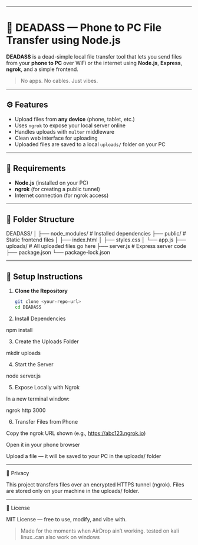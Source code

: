 

---

# 📂 DEADASS — Phone to PC File Transfer using Node.js

**DEADASS** is a dead-simple local file transfer tool that lets you send files from your **phone to PC** over WiFi or the internet using **Node.js**, **Express**, **ngrok**, and a simple frontend.

> No apps. No cables. Just vibes.

---

## ⚙️ Features

- Upload files from **any device** (phone, tablet, etc.)
- Uses `ngrok` to expose your local server online
- Handles uploads with `multer` middleware
- Clean web interface for uploading
- Uploaded files are saved to a local `uploads/` folder on your PC

---

## 🧰 Requirements

- **Node.js** (installed on your PC)
- **ngrok** (for creating a public tunnel)
- Internet connection (for ngrok access)

---

## 📁 Folder Structure

DEADASS/ │ ├── node_modules/          # Installed dependencies ├── public/                # Static frontend files │   ├── index.html │   ├── styles.css │   └── app.js ├── uploads/               # All uploaded files go here ├── server.js              # Express server code ├── package.json └── package-lock.json

---

## 🚀 Setup Instructions

1. **Clone the Repository**

   ```bash
   git clone <your-repo-url>
   cd DEADASS

2. Install Dependencies

npm install


3. Create the Uploads Folder

mkdir uploads


4. Start the Server

node server.js


5. Expose Locally with Ngrok

In a new terminal window:

ngrok http 3000


6. Transfer Files from Phone

Copy the ngrok URL shown (e.g., https://abc123.ngrok.io)

Open it in your phone browser

Upload a file — it will be saved to your PC in the uploads/ folder





---

🔐 Privacy

This project transfers files over an encrypted HTTPS tunnel (ngrok). Files are stored only on your machine in the uploads/ folder.


---

🪪 License

MIT License — free to use, modify, and vibe with.

> Made for the moments when AirDrop ain’t working.
tested on kali linux..can also work on windows

